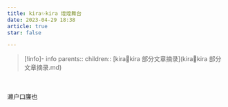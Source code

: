 ```yaml
---
title: kira✨kira 煌煌舞台
date: 2023-04-29 18:38
article: true
star: false

---
```


> [!info]- info
> parents::
> children:: [kira🌟kira 部分文章摘录](kira🌟kira 部分文章摘录.md)　

<span style="color: transparent;"> children:: [kira🌟kira 部分文章摘录](kira🌟kira 部分文章摘录.md)　</span>



濑户口廉也